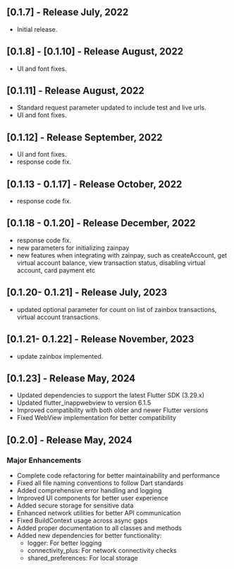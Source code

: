 ## [0.1.7] - Release July, 2022

- Initial release.

## [0.1.8] - [0.1.10] - Release August, 2022

- UI and font fixes.

## [0.1.11] - Release August, 2022

- Standard request parameter updated to include test and live urls.
- UI and font fixes.

## [0.1.12] - Release September, 2022

- UI and font fixes.
- response code fix.

## [0.1.13 - 0.1.17] - Release October, 2022

- response code fix.

## [0.1.18 - 0.1.20] - Release December, 2022

- response code fix.
- new parameters for initializing zainpay
- new features when integrating with zainpay, such as createAccount, get virtual account balance, view transaction status, disabling virtual account, card payment etc

## [0.1.20- 0.1.21] - Release July, 2023

- updated optional parameter for count on list of zainbox transactions, virtual account transactions.

## [0.1.21- 0.1.22] - Release November, 2023

- update zainbox implemented.

## [0.1.23] - Release May, 2024

- Updated dependencies to support the latest Flutter SDK (3.29.x)
- Updated flutter_inappwebview to version 6.1.5
- Improved compatibility with both older and newer Flutter versions
- Fixed WebView implementation for better compatibility

## [0.2.0] - Release May, 2024

### Major Enhancements

- Complete code refactoring for better maintainability and performance
- Fixed all file naming conventions to follow Dart standards
- Added comprehensive error handling and logging
- Improved UI components for better user experience
- Added secure storage for sensitive data
- Enhanced network utilities for better API communication
- Fixed BuildContext usage across async gaps
- Added proper documentation to all classes and methods
- Added new dependencies for better functionality:
  - logger: For better logging
  - connectivity_plus: For network connectivity checks
  - shared_preferences: For local storage
